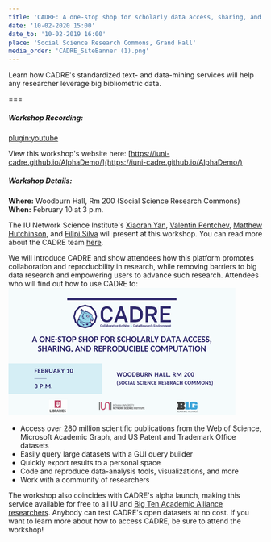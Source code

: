 ```yaml
---
title: 'CADRE: A one-stop shop for scholarly data access, sharing, and reproducible computation'
date: '10-02-2020 15:00'
date_to: '10-02-2019 16:00'
place: 'Social Science Research Commons, Grand Hall'
media_order: 'CADRE_SiteBanner (1).png'
---
```


Learn how CADRE's standardized text- and data-mining services will help any researcher leverage big bibliometric data.

===

##### Workshop Recording: 
[plugin:youtube](https://youtu.be/BZOqWYmzeD8)

View this workshop's website here: [https://iuni-cadre.github.io/AlphaDemo/](https://iuni-cadre.github.io/AlphaDemo/)

##### Workshop Details:

**Where:** Woodburn Hall, Rm 200 (Social Science Research Commons)  
**When:** February 10 at 3 p.m.  

The IU Network Science Institute's [Xiaoran Yan](https://iuni.iu.edu/about/people/person/xiaoran-yan), [Valentin Pentchev](https://iuni.iu.edu/about/people/person/valentin-pentchev), [Matthew Hutchinson](https://iuni.iu.edu/about/people/person/matthew-hutchinson), and [Filipi Silva](https://iuni.iu.edu/about/people/person/filipisilva) will present at this workshop. You can read more about the CADRE team [here](https://cadre.iu.edu/about-cadre/the-team).

We will introduce CADRE and show attendees how this platform promotes collaboration and reproducbility in research, while removing barriers to big data research and empowering users to advance such research. Attendees who will find out how to use CADRE to:![A banner with information about the workshop.](CADRE_SiteBanner%20%281%29.png?classes=float-right)  
* Access over 280 million scientific publications from the Web of Science, Microsoft Academic Graph, and US Patent and Trademark Office datasets
* Easily query large datasets with a GUI query builder
* Quickly export results to a personal space
* Code and reproduce data-analysis tools, visualizations, and more 
* Work with a community of researchers

The workshop also coincides with CADRE's alpha launch, making this service available for free to all IU and [Big Ten Academic Alliance researchers](https://cadre.iu.edu/work-with-us). Anybody can test CADRE's open datasets at no cost. If you want to learn more about how to access CADRE, be sure to attend the workshop!